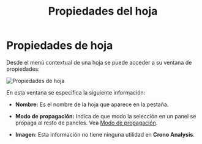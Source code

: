 ﻿---
title: Propiedades del hoja
position: 13
Autogenerated: true
---

# Propiedades de hoja

Desde el menú contextual de una hoja se puede acceder a su ventana de propiedades:

![Propiedades de hoja](/images/analysis/hoja1.png)

En esta ventana se especifica la siguiente información:

- **Nombre:** Es el nombre de la hoja que aparece en la pestaña.

- **Modo de propagación:** Indica de que modo la selección en un panel se propaga al resto de paneles. Vea [Modo de propagación](#modo-de-propagacion).

- **Imagen**: Esta información no tiene ninguna utilidad en **Crono Analysis**.
